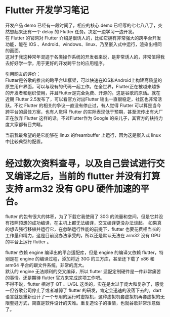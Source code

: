 # Flutter 开发学习笔记

开发产品 demo 已经有一段时间了，相应的核心 demo 已经写的七七八八了，突然想起来还有一个 delay 的 Flutter 任务。决定一边学习一边开发。  
在 Flutter 的官网对 Flutter 介绍是很诱人的，比如它拥有非常强大的跨平台开发功能，能在 IOS 、Android、windows、linux、乃至嵌入式中运行，渲染出相同的画面。  
这对于我这种常年混迹于各类操作系统的开发者来说，是非常诱人的，非常值得我去好好学一学，用于更好的开发跨平台的应用程序。



引用网友的评价：  
Flutter是谷歌的推出的跨平台UI框架，可以快速在iOS和Android上构建高质量的原生用户界面，可以与现有的代码一起工作。在全世界，Flutter正在被越来越多的开发者和组织使用，并且Flutter是完全免费、开源的。这是谷歌的原话。就在近期 Flutter 2.5发布了，可以看官方对出Flutter 输出一直很稳定，社区也非常活跃。不过 Flutter 的相关的争议一直没有停止过，有人觉得 Flutter 可以算是当今跨平台的最佳方案，也有人觉得 Flutter 的实际表现低于预期，甚至流传出有大厂正在放弃 Flutter 这样的话。不过Flutter作为 Google 的亲儿子，其官方的扶持力度大家都有目共睹。

当前我最希望的是它能够在 linux 的freambuffer 上运行，因为这是嵌入式 linux 中比较典型的配置。  

# 经过数次资料查寻，以及自己尝试进行交叉编译之后，当前的 flutter 并没有打算支持 arm32 没有 GPU 硬件加速的平台。


flutter 的包有很大的体积，为了下载它我使用了 30G 的流量和空间，但是它并没有按照预想的成功编译，在主机上都无法编译，交叉编译更没办法谈起。
如果真的想去强行移植并运行它，在忽略运行性能的前提下，flutter 也要花费相当长的工作量和精力，这是目前没办法承受的，所以还是默认无法在 arm32 没有 GPU 的平台上运行 flutter 。

flutter 依赖 engine 编译出的平台适配库，但是 engine 的编译又依赖 flutter，特别是在 engine 的编译过程，添加将近 30G 的三方库，甚至还下载了 x86 和 arm64 平台的跟文件系统，非常的庞大。  
默认的 engine 无法顺利的交叉编译，所以 flutter 适配定制硬件是一件非常痛苦的事情。还是期待 flutter 官方来完成这项工作吧。  
不得不说，flutter 相对于 QT 、LVGL 这类的，实在是太过于庞大和复杂了，感觉一但谷歌公司停止了或者减弱了 flutter 的研发，肯定会迅速的没落下去的。dart 语言就是重新设计了一个专用的运行时虚拟机，这种虚拟机套虚拟机再套虚拟的无限套娃方式，简直是软件设计的灾难。重复造论子的事情，也就谷歌非常乐意做了。



